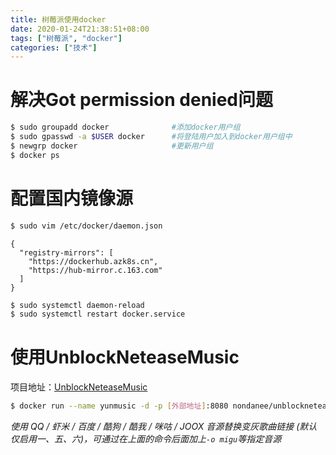 ```yaml
---
title: 树莓派使用docker
date: 2020-01-24T21:38:51+08:00
tags: ["树莓派", "docker"]
categories: ["技术"]
---
```


# 解决Got permission denied问题

```bash
$ sudo groupadd docker				#添加docker用户组
$ sudo gpasswd -a $USER docker		#将登陆用户加入到docker用户组中
$ newgrp docker						#更新用户组
$ docker ps
```

# 配置国内镜像源

```bash
$ sudo vim /etc/docker/daemon.json
```

```
{
  "registry-mirrors": [
    "https://dockerhub.azk8s.cn",
    "https://hub-mirror.c.163.com"
  ]
}
```

```bash
$ sudo systemctl daemon-reload
$ sudo systemctl restart docker.service
```

# 使用UnblockNeteaseMusic

项目地址：[UnblockNeteaseMusic](https://github.com/nondanee/UnblockNeteaseMusic)

```bash
$ docker run --name yunmusic -d -p [外部地址]:8080 nondanee/unblockneteasemusic
```

*使用 QQ / 虾米 / 百度 / 酷狗 / 酷我 / 咪咕 / JOOX 音源替换变灰歌曲链接 (默认仅启用一、五、六)，可通过在上面的命令后面加上`-o migu`等指定音源*
